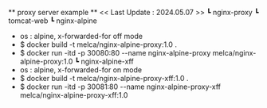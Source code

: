 ** proxy server example ** << Last Update : 2024.05.07 >>
 ┗ nginx-proxy
 ┗ tomcat-web
 ┗ nginx-alpine
   - os : alpine, x-forwarded-for off mode
   - $ docker build -t melca/nginx-alpine-proxy:1.0 .
   - $ docker run -itd -p 30080:80 --name nginx-alpine-proxy melca/nginx-alpine-proxy:1.0
 ┗ nginx-alpine-xff
   - os : alpine, x-forwarded-for on mode
   - $ docker build -t melca/nginx-alpine-proxy-xff:1.0 .
   - $ docker run -itd -p 30081:80 --name nginx-alpine-proxy-xff melca/nginx-alpine-proxy-xff:1.0
